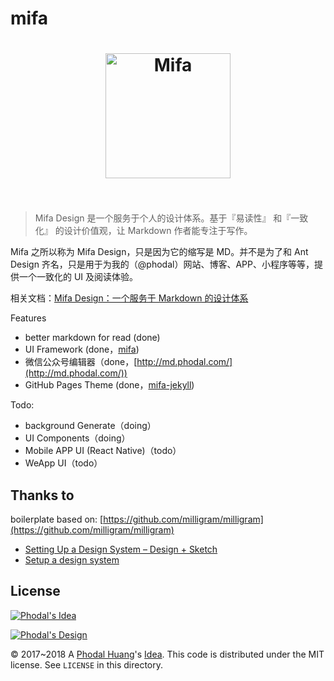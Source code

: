 # mifa

<h1 align="center">
	<img width="200" src="https://phodal.github.io/mifa/mifa.svg" alt="Mifa">
	<br>
	<br>
</h1>

> Mifa Design 是一个服务于个人的设计体系。基于『易读性』 和『一致化』 的设计价值观，让 Markdown 作者能专注于写作。

Mifa 之所以称为 Mifa Design，只是因为它的缩写是 MD。并不是为了和 Ant Design 齐名，只是用于为我的（@phodal）网站、博客、APP、小程序等等，提供一个一致化的 UI 及阅读体验。

相关文档：[Mifa Design：一个服务于 Markdown 的设计体系](https://www.phodal.com/blog/mifa-design-atomic-design-a-markdown-design/)

Features

 - better markdown for read (done)
 - UI Framework (done，[mifa](https://github.com/phodal/mifa))
 - 微信公众号编辑器（done，[http://md.phodal.com/](http://md.phodal.com/))
 - GitHub Pages Theme (done，[mifa-jekyll](https://github.com/phodal/mifa-jekyll))

Todo:

 - background Generate（doing）
 - UI Components（doing）
 - Mobile APP UI (React Native)（todo）
 - WeApp UI（todo）

Thanks to
---

boilerplate based on: [https://github.com/milligram/milligram](https://github.com/milligram/milligram)

 - [Setting Up a Design System – Design + Sketch](https://medium.com/sketch-app-sources/setting-up-a-design-system-8729510def93) 
 - [Setup a design system](https://blog.prototypr.io/design-system-ac88c6740f53)

License
---

[![Phodal's Idea](http://brand.phodal.com/shields/idea-small.svg)](http://ideas.phodal.com/)

[![Phodal's Design](http://brand.phodal.com/shields/design-small.svg)](https://www.phodal.com/)

© 2017~2018 A [Phodal Huang](https://www.phodal.com)'s [Idea](http://github.com/phodal/ideas).  This code is distributed under the MIT license. See `LICENSE` in this directory.

